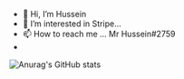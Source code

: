- 👋 Hi, I’m Hussein
- 👀 I’m interested in Stripe...
- 📫 How to reach me ... Mr Hussein#2759
- 
![Anurag's GitHub stats](https://github-readme-stats.vercel.app/api?username=HusseinGL&show_icons=true&theme=radical)
